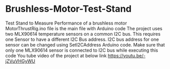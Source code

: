 # Brushless-Motor-Test-Stand
Test Stand to Measure Performance of a brushless motor
MotorThrustRig.ino file is the main file with Arduino code
The project uses two MLX90614 temperature sensors on a common I2C bus. This requires one Sensor to have a different I2C Bus address.
I2C bus address for one sensor can be changed using SetI2CAddress Arduino code. Make sure that only one MLX90614 sensor is connected to I2C bus while executing this code
You tube video of the project at below link
https://youtu.be/-jZVuVHGyWU

